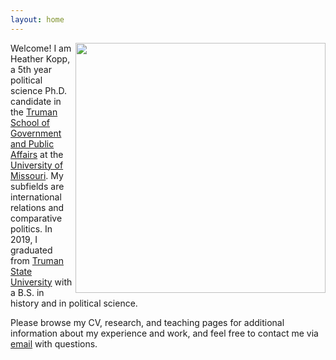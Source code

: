 ```yaml
---
layout: home
---
```

<img align="right" height="400" src="https://heatherkopp.github.io/files/kopp.jpg">

Welcome! I am Heather Kopp, a 5th year political science Ph.D. candidate in the [Truman School of Government and Public Affairs](https://www.truman.missouri.edu/) at the [University of Missouri](https://www.missouri.edu/). My subfields are international relations and comparative politics. In 2019, I graduated from [Truman State University](https://www.truman.edu/) with a B.S. in history and in political science.

Please browse my CV, research, and teaching pages for additional information about my experience and work, and feel free to contact me via [email](mailto:hmk439@mail.missouri.edu) with questions. 
